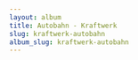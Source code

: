 ```yaml
---
layout: album
title: Autobahn - Kraftwerk
slug: kraftwerk-autobahn
album_slug: kraftwerk-autobahn
---
```

